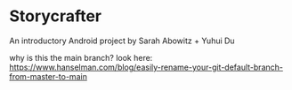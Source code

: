 # Storycrafter

An introductory Android project by Sarah Abowitz + Yuhui Du

why is this the main branch? look here: <https://www.hanselman.com/blog/easily-rename-your-git-default-branch-from-master-to-main>
